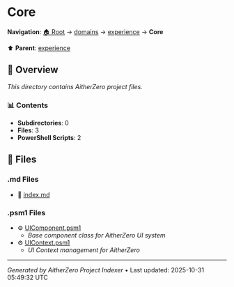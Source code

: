 # Core

**Navigation**: [🏠 Root](../../../index.md) → [domains](../../index.md) → [experience](../index.md) → **Core**

⬆️ **Parent**: [experience](../index.md)

## 📖 Overview

*This directory contains AitherZero project files.*

### 📊 Contents

- **Subdirectories**: 0
- **Files**: 3
- **PowerShell Scripts**: 2

## 📄 Files

### .md Files

- 📝 [index.md](./index.md)

### .psm1 Files

- ⚙️ [UIComponent.psm1](./UIComponent.psm1)
  - *Base component class for AitherZero UI system*
- ⚙️ [UIContext.psm1](./UIContext.psm1)
  - *UI Context management for AitherZero*

---

*Generated by AitherZero Project Indexer* • Last updated: 2025-10-31 05:49:32 UTC

